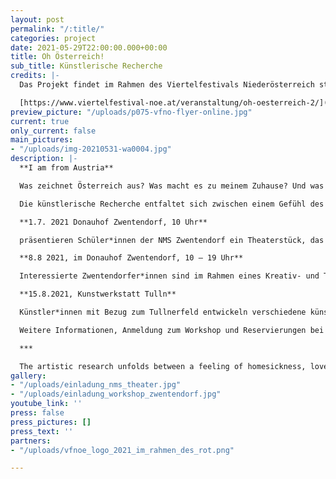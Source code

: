 ```yaml
---
layout: post
permalink: "/:title/"
categories: project
date: 2021-05-29T22:00:00.000+00:00
title: Oh Österreich!
sub_title: Künstlerische Recherche
credits: |-
  Das Projekt findet im Rahmen des Viertelfestivals Niederösterreich statt und ist eine Kooperation mit der NMS Zwentendorf, Gemeinde Zwentendorf und Künstler*innen aus dem Tullnerfeld, Kunstwerkstatt Tulln.

  [https://www.viertelfestival-noe.at/veranstaltung/oh-oesterreich-2/](https://www.viertelfestival-noe.at/veranstaltung/oh-oesterreich-2/ "https://www.viertelfestival-noe.at/veranstaltung/oh-oesterreich-2/")
preview_picture: "/uploads/p075-vfno-flyer-online.jpg"
current: true
only_current: false
main_pictures:
- "/uploads/img-20210531-wa0004.jpg"
description: |-
  **I am from Austria**

  Was zeichnet Österreich aus? Was macht es zu meinem Zuhause? Und was bedeutet dieser gern verwendete Heimat-Begriff wirklich? Diesen Fragen nähern sich Schüler_innen der NMS und interessierte Zwentendorfer*_innen in kreativer Form an, sowie Künstler*innen mit Bezug zum Tullnerfeld.

  Die künstlerische Recherche entfaltet sich zwischen einem Gefühl des Heimwehs, der Heimatliebe und der kritischen Auseinandersetzung mit der „Identität“ Österreichs und dem Begriff „Home“ (Heimat, zu Hause, Haus). Durch den persönlichen Zugang wird eine kritische Auseinandersetzung mit Humor und Tiefgang angeregt, die abseits von populistischen Kampfansagen passiert. Was ist Österreich? Land der Berge, Land der Ströme, Land der Würstlstände und Dirndl, der Kaffeehaus-Kultur und des Walzers. Aber – wenn ich weder Jodeln kann noch Schnitzel mag und hier trotzdem meine sogenannte Heimat ist?

  **1.7. 2021 Donauhof Zwentendorf, 10 Uhr**

  präsentieren Schüler*innen der NMS Zwentendorf ein Theaterstück, das im Rahmen des Recherche-Projektes „Oh Österreich“ mit Julia Vandehof entstanden ist. Spaziergänge durch Zwentendorf waren der Ausgangspunkt und die Inspiration für die gemeinsame Stückentwicklung.

  **8.8 2021, im Donauhof Zwentendorf, 10 – 19 Uhr**

  Interessierte Zwentendorfer*innen sind im Rahmen eines Kreativ- und Theaterworkshops eingeladen, sich Fragen rund um die Identität Österreichs und des Begriffes „Home“ (Heimat , zu Hause, Haus) in spielerischer Form anzunähern.

  **15.8.2021, Kunstwerkstatt Tulln**

  Künstler*innen mit Bezug zum Tullnerfeld entwickeln verschiedene künstlerische Positionen und präsentieren diese in Form einer performativen Ausstellung vor einem Publikum.

  Weitere Informationen, Anmeldung zum Workshop und Reservierungen bei Julia Vandehof unter 0699 112 806 84 oder [lucid_dreams@gmx.at](mailto:lucid_dreams@gmx.at).

  ***

  The artistic research unfolds between a feeling of homesickness, love of home and the critical examination of the "identity" of Austria and the term "home" (Heimat, home, house). Through the personal approach, a critical examination with humor and depth is stimulated, which happens away from populist fighting statements. What is Austria? Land of mountains, land of streams, land of sausage stands and dirndls, coffee house culture and the waltz. But - if I can neither yodel nor like schnitzel and yet this is my so-called home? In the final presentations in the form of performative exhibitions with theater, live music and poetry, the audience is invited to encounter the different designs.
gallery:
- "/uploads/einladung_nms_theater.jpg"
- "/uploads/einladung_workshop_zwentendorf.jpg"
youtube_link: ''
press: false
press_pictures: []
press_text: ''
partners:
- "/uploads/vfnoe_logo_2021_im_rahmen_des_rot.png"

---
```

